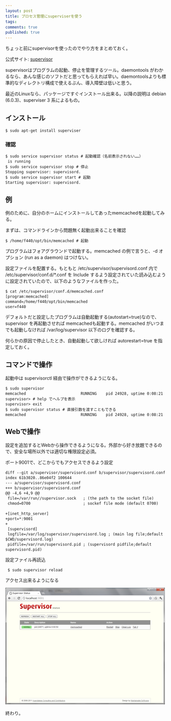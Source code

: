 ```yaml
---
layout: post
title: プロセス管理にsuperviserを使う
tags:
comments: true
published: true
---
```

ちょっと前にsupervisorを使ったのでやり方をまとめておく。

<!-- more -->

公式サイト: [supervisor](http://supervisord.org/)

supervisorはプログラムの起動、停止を管理するツール。daemontools
がわかるなら、あんな感じのソフトだと思ってもらえれば早い。daemontoolsよりも標準的なディレクトリ構成で使えるぶん、導入障壁は低いと思う。

最近のLinuxなら、パッケージですぐインストール出来る。以降の説明は debian (6.0.3)、superviser 3 系によるもの。

## インストール

    
    $ sudo apt-get install superviser
    

### 確認

    
    $ sudo service supervisor status # 起動確認（名前表示されない……）
     is running
    $ sudo service supervisor stop # 停止
    Stopping supervisor: supervisord.
    $ sudo service supervisor start # 起動
    Starting supervisor: supervisord.
    

## 例

例のために、自分のホームにインストールしてあったmemcachedを起動してみる。

まずは、コマンドラインから問題無く起動出来ることを確認

    
    $ /home/f440/opt/bin/memcached # 起動
    

プログラムはフォアグラウンドで起動する。memcached の例で言うと、-d オプション (run as a daemon) はつけない。

設定ファイルを配置する。もともと /etc/supervisor/supervisord.conf 内で /etc/supervisor/conf.d/\*.conf を Include するよう設定されていた読み込むように設定されていたので、以下のようなファイルを作った。

    
    $ cat /etc/supervisor/conf.d/memcached.conf
    [program:memcached]
    command=/home/f440/opt/bin/memcached
    user=f440
    

デフォルトだと設定したプログラムは自動起動する(autostart=true)なので、supervisor を再起動させれば memcachedも起動する。memcached がいつまでも起動しなければ /var/log/supervisor 以下のログを確認する。

何らかの原因で停止したとき、自動起動して欲しければ autorestart=true を指定しておく。

## コマンドで操作

起動中は supervisorctl 経由で操作ができるようになる。

    
    $ sudo supervisor 
    memcached                        RUNNING    pid 24928, uptime 0:08:21
    supervisor> # help でヘルプを表示
    supervisor> exit
    $ sudo supervisor status # 直接引数を渡すこともできる
    memcached                        RUNNING    pid 24928, uptime 0:08:21
    

## Webで操作

設定を追加するとWebから操作できるようになる。外部から好き放題できるので、安全な場所以外では適切な権限設定必須。

ポート9001で、どこからでもアクセスできるよう設定

    
    diff --git a/supervisor/supervisord.conf b/supervisor/supervisord.conf
    index 61b3020..86e04f2 100644
    --- a/supervisor/supervisord.conf
    +++ b/supervisor/supervisord.conf
    @@ -4,6 +4,9 @@
     file=/var/run//supervisor.sock   ; (the path to the socket file)
     chmod=0700                       ; sockef file mode (default 0700)
    
    +[inet_http_server]
    +port=*:9001
    +
     [supervisord]
     logfile=/var/log/supervisor/supervisord.log ; (main log file;default $CWD/supervisord.log)
     pidfile=/var/run/supervisord.pid ; (supervisord pidfile;default supervisord.pid)
    

設定ファイル再読込

    
     $ sudo supervisor reload
    

アクセス出来るようになる

![Web管理画面](/images/2011-12-24-superviser/tumblr_lx9eq9SHXa1qz5yk8.jpg)

終わり。

